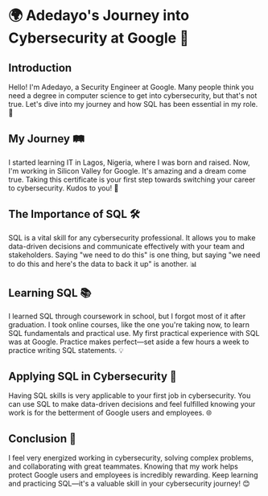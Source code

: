 # 🌍 Adedayo's Journey into Cybersecurity at Google 🌟

## Introduction
Hello! I'm Adedayo, a Security Engineer at Google. Many people think you need a degree in computer science to get into cybersecurity, but that's not true. Let's dive into my journey and how SQL has been essential in my role. 🚀

## My Journey 🛤️
I started learning IT in Lagos, Nigeria, where I was born and raised. Now, I'm working in Silicon Valley for Google. It's amazing and a dream come true. Taking this certificate is your first step towards switching your career to cybersecurity. Kudos to you! 🌟

## The Importance of SQL 🛠️
SQL is a vital skill for any cybersecurity professional. It allows you to make data-driven decisions and communicate effectively with your team and stakeholders. Saying "we need to do this" is one thing, but saying "we need to do this and here's the data to back it up" is another. 📊

## Learning SQL 📚
I learned SQL through coursework in school, but I forgot most of it after graduation. I took online courses, like the one you're taking now, to learn SQL fundamentals and practical use. My first practical experience with SQL was at Google. Practice makes perfect—set aside a few hours a week to practice writing SQL statements. 💡

## Applying SQL in Cybersecurity 🔐
Having SQL skills is very applicable to your first job in cybersecurity. You can use SQL to make data-driven decisions and feel fulfilled knowing your work is for the betterment of Google users and employees. 🌐

## Conclusion 🌟
I feel very energized working in cybersecurity, solving complex problems, and collaborating with great teammates. Knowing that my work helps protect Google users and employees is incredibly rewarding. Keep learning and practicing SQL—it's a valuable skill in your cybersecurity journey! 😊

